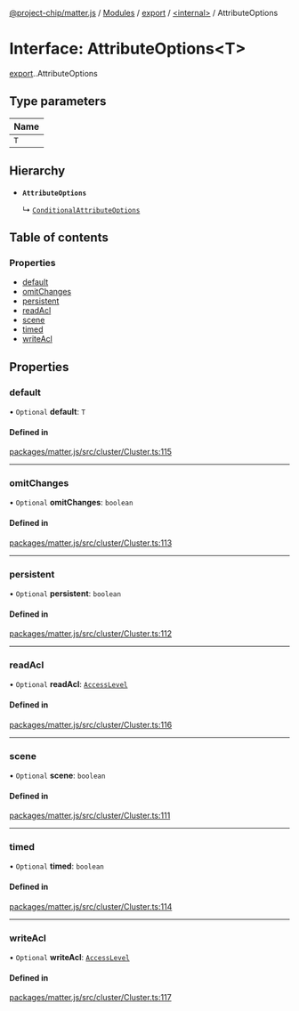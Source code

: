 [@project-chip/matter.js](../README.md) / [Modules](../modules.md) / [export](../modules/export.md) / [<internal\>](../modules/export._internal_.md) / AttributeOptions

# Interface: AttributeOptions<T\>

[export](../modules/export.md).[<internal>](../modules/export._internal_.md).AttributeOptions

## Type parameters

| Name |
| :------ |
| `T` |

## Hierarchy

- **`AttributeOptions`**

  ↳ [`ConditionalAttributeOptions`](export._internal_.ConditionalAttributeOptions.md)

## Table of contents

### Properties

- [default](export._internal_.AttributeOptions.md#default)
- [omitChanges](export._internal_.AttributeOptions.md#omitchanges)
- [persistent](export._internal_.AttributeOptions.md#persistent)
- [readAcl](export._internal_.AttributeOptions.md#readacl)
- [scene](export._internal_.AttributeOptions.md#scene)
- [timed](export._internal_.AttributeOptions.md#timed)
- [writeAcl](export._internal_.AttributeOptions.md#writeacl)

## Properties

### default

• `Optional` **default**: `T`

#### Defined in

[packages/matter.js/src/cluster/Cluster.ts:115](https://github.com/project-chip/matter.js/blob/ac2c2688/packages/matter.js/src/cluster/Cluster.ts#L115)

___

### omitChanges

• `Optional` **omitChanges**: `boolean`

#### Defined in

[packages/matter.js/src/cluster/Cluster.ts:113](https://github.com/project-chip/matter.js/blob/ac2c2688/packages/matter.js/src/cluster/Cluster.ts#L113)

___

### persistent

• `Optional` **persistent**: `boolean`

#### Defined in

[packages/matter.js/src/cluster/Cluster.ts:112](https://github.com/project-chip/matter.js/blob/ac2c2688/packages/matter.js/src/cluster/Cluster.ts#L112)

___

### readAcl

• `Optional` **readAcl**: [`AccessLevel`](../enums/cluster_export.AccessLevel.md)

#### Defined in

[packages/matter.js/src/cluster/Cluster.ts:116](https://github.com/project-chip/matter.js/blob/ac2c2688/packages/matter.js/src/cluster/Cluster.ts#L116)

___

### scene

• `Optional` **scene**: `boolean`

#### Defined in

[packages/matter.js/src/cluster/Cluster.ts:111](https://github.com/project-chip/matter.js/blob/ac2c2688/packages/matter.js/src/cluster/Cluster.ts#L111)

___

### timed

• `Optional` **timed**: `boolean`

#### Defined in

[packages/matter.js/src/cluster/Cluster.ts:114](https://github.com/project-chip/matter.js/blob/ac2c2688/packages/matter.js/src/cluster/Cluster.ts#L114)

___

### writeAcl

• `Optional` **writeAcl**: [`AccessLevel`](../enums/cluster_export.AccessLevel.md)

#### Defined in

[packages/matter.js/src/cluster/Cluster.ts:117](https://github.com/project-chip/matter.js/blob/ac2c2688/packages/matter.js/src/cluster/Cluster.ts#L117)
